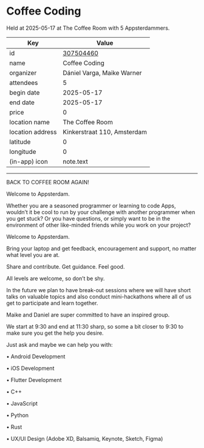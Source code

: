 # Coffee Coding
Held at 2025-05-17 at The Coffee Room with 5 Appsterdammers.
        
|Key|Value
|---|---|
|id|[307504460](https://www.meetup.com/appsterdam/events/307504460/)|
|name|Coffee Coding|
|organizer|Dániel Varga, Maike Warner|
|attendees|5|
|begin date|2025-05-17|
|end date|2025-05-17|
|price|0|
|location name|The Coffee Room|
|location address|Kinkerstraat 110, Amsterdam|
|latitude|0|
|longitude|0|
|(in-app) icon|note.text|

---

BACK TO COFFEE ROOM AGAIN!

Welcome to Appsterdam.

Whether you are a seasoned programmer or learning to code Apps, wouldn’t it be cool to run by your challenge with another programmer when you get stuck? Or you have questions, or simply want to be in the environment of other like-minded friends while you work on your project?

Welcome to Appsterdam.

Bring your laptop and get feedback, encouragement and support, no matter what level you are at.

Share and contribute. Get guidance. Feel good.

All levels are welcome, so don’t be shy.

In the future we plan to have break-out sessions where we will have short talks on valuable topics and also conduct mini-hackathons where all of us get to participate and learn together.

Maike and Daniel are super committed to have an inspired group.

We start at 9:30 and end at 11:30 sharp, so some a bit closer to 9:30 to make sure you get the help you desire.

Just ask and maybe we can help you with:

• Android Development

• iOS Development

• Flutter Development

• C++

• JavaScript

• Python

• Rust

• UX/UI Design (Adobe XD, Balsamiq, Keynote, Sketch, Figma)
